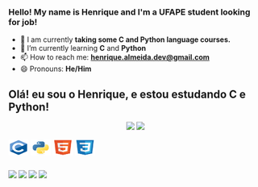 ### Hello! My name is Henrique and I'm a UFAPE student looking for job!

- 🔭 I am currently **taking some C and Python language courses.**
- 🌱 I’m currently learning **C** and **Python**
- 📫 How to reach me: **henrique.almeida.dev@gmail.com**
- 😄 Pronouns: **He/Him**

## Olá! eu sou o Henrique, e estou estudando C e Python!

<div>
<div align="center">
  <a href="https://github.com/Dev-Henrique-Almeida"target="_blank"><a>
  <img height="180em" src="https://github-readme-stats.vercel.app/api?username=Dev-Henrique-Almeida&show_icons=true&theme=dark&include_all_commits=true&count_private=true"/>
    <img height="180em" src="https://github-readme-stats.vercel.app/api/top-langs/?username=Dev-Henrique-Almeida&layout=compact&langs_count=10&theme=dark"/>
</div>
  <div style="display: inline_block"><br>
  <img align="center" alt="Henrique-C" height="30" width="40" src="https://raw.githubusercontent.com/devicons/devicon/master/icons/c/c-original.svg">
  <img align="center" alt="Henrique-Python" height="30" width="40" src="https://raw.githubusercontent.com/devicons/devicon/master/icons/python/python-original.svg">
  <img align="center" alt="Henrique-HTML" height="30" width="40" src="https://raw.githubusercontent.com/devicons/devicon/master/icons/html5/html5-original.svg">
  <img align="center" alt="Henrique-CSS" height="30" width="40" src="https://raw.githubusercontent.com/devicons/devicon/master/icons/css3/css3-original.svg">
</div>
  
  ##
 
<div> 
  
  <a href="https://www.instagram.com/h.silvaaah/" target="_blank"><img src="https://img.shields.io/badge/-Instagram-%23E4405F?style=for-the-badge&logo=instagram&logoColor=white" target="_blank"></a>
 	<a href="https://www.twitch.tv/eibigrick" target="_blank"><img src="https://img.shields.io/badge/Twitch-9146FF?style=for-the-badge&logo=twitch&logoColor=white" target="_blank"></a>
  <a href = "mailto:Henrique.Almeida.dev@gmail.com"><img src="https://img.shields.io/badge/-Gmail-%23333?style=for-the-badge&logo=gmail&logoColor=white" target="_blank"></a>
  <a href="https://www.linkedin.com/in/henrique-almeida-7b4514232/" target="_blank"><img src="https://img.shields.io/badge/-LinkedIn-%230077B5?style=for-the-badge&logo=linkedin&logoColor=white" target="_blank"></a> 
 
 
</div>
